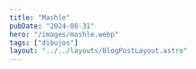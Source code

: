 ```yaml
---
title: "Mashle"
pubDate: "2024-08-31"
hero: "/images/mashle.webp"
tags: ["dibujos"]
layout: "../../layouts/BlogPostLayout.astro"
---
```

